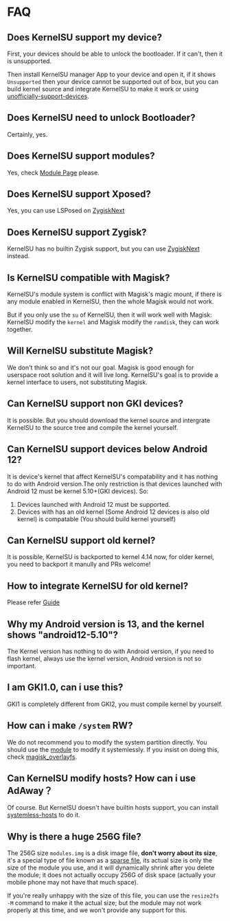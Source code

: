# FAQ

## Does KernelSU support my device?

First, your devices should be able to unlock the bootloader. If it can't, then it is unsupported.

Then install KernelSU manager App to your device and open it, if it shows `Unsupported` then your device cannot be supported out of box, but you can build kernel source and integrate KernelSU to make it work or using [unofficially-support-devices](unofficially-support-devices).

## Does KernelSU need to unlock Bootloader?

Certainly, yes.

## Does KernelSU support modules?

Yes, check [Module Page](module.md) please.

## Does KernelSU support Xposed?

Yes, you can use LSPosed on [ZygiskNext](https://github.com/Dr-TSNG/ZygiskNext)

## Does KernelSU support Zygisk?

KernelSU has no builtin Zygisk support, but you can use [ZygiskNext](https://github.com/Dr-TSNG/ZygiskNext) instead.

## Is KernelSU compatible with Magisk?

KernelSU's module system is conflict with Magisk's magic mount, if there is any module enabled in KernelSU, then the whole Magisk would not work.

But if you only use the `su` of KernelSU, then it will work well with Magisk: KernelSU modify the `kernel` and Magisk modify the `ramdisk`, they can work together.

## Will KernelSU substitute Magisk?

We don't think so and it's not our goal. Magisk is good enough for userspace root solution and it will live long. KernelSU's goal is to provide a kernel interface to users, not substituting Magisk.

## Can KernelSU support non GKI devices?

It is possible. But you should download the kernel source and intergrate KernelSU to the source tree and compile the kernel yourself.

## Can KernelSU support devices below Android 12?

It is device's kernel that affect KernelSU's compatability and it has nothing to do with Android version.The only restriction is that devices launched with Android 12 must be kernel 5.10+(GKI devices). So:

1. Devices launched with Android 12 must be supported.
2. Devices with has an old kernel (Some Android 12 devices is also old kernel) is compatable (You should build kernel yourself)

## Can KernelSU support old kernel?

It is possible, KernelSU is backported to kernel 4.14 now, for older kernel, you need to backport it manully and PRs welcome!

## How to integrate KernelSU for old kernel?

Please refer [Guide](how-to-integrate-for-non-gki)

## Why my Android version is 13, and the kernel shows "android12-5.10"?

The Kernel version has nothing to do with Android version, if you need to flash kernel, always use the kernel version, Android version is not so important.

## I am GKI1.0, can i use this?

GKI1 is completely different from GKI2, you must compile kernel by yourself.

## How can i make `/system` RW?

We do not recommend you to modify the system partition directly. You should use the [module](module.md) to modify it systemlessly. If you insist on doing this, check [magisk_overlayfs](https://github.com/HuskyDG/magic_overlayfs).

## Can KernelSU modify hosts? How can i use AdAway？

Of course. But KernelSU doesn't have builtin hosts support, you can install [systemless-hosts](https://github.com/symbuzzer/systemless-hosts-KernelSU-module) to do it.

## Why is there a huge 256G file?

The 256G size `modules.img` is a disk image file, **don't worry about its size**, it's a special type of file known as a [sparse file](https://en.wikipedia.org/wiki/Sparse_file), its actual size is only the size of the module you use, and it will dynamically shrink after you delete the module; it does not actually occupy 256G of disk space (actually your mobile phone may not have that much space).

If you're really unhappy with the size of this file, you can use the `resize2fs -M` command to make it the actual size; but the module may not work properly at this time, and we won't provide any support for this.
